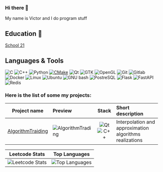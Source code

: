 ### Hi there 👋
My name is Victor and I do program stuff

## Education 📖
[School 21](https://21-school.ru/)

## Languages & Tools

![C](https://img.shields.io/badge/C-A8B9CC?style=for-the-badge&logo=C&logoColor=black)
![C++](https://img.shields.io/badge/C++-00599C?style=for-the-badge&logo=cplusplus&logoColor=white)
![Python](https://img.shields.io/badge/Python-3776AB?style=for-the-badge&logo=Python&logoColor=white)
[![CMake](https://img.shields.io/badge/CMake-%23008FBA.svg?style=for-the-badge&logo=cmake&logoColor=white)](https://github.com/fnc12/sqlite_orm/blob/dev/CMakeLists.txt)
![Qt](https://img.shields.io/badge/Qt-41CD52?style=for-the-badge&logo=Qt&logoColor=white)
![GTK](https://img.shields.io/badge/GTK-7FE719?style=for-the-badge&logo=GTK&logoColor=white)
![OpenGL](https://img.shields.io/badge/OpenGL-5586A4?style=for-the-badge&logo=OpenGL&logoColor=white)
![Git](https://img.shields.io/badge/Git-F05032?style=for-the-badge&logo=Git&logoColor=white)
![Gitlab](https://img.shields.io/badge/GitLab-FC6D26?style=for-the-badge&logo=GitLab&logoColor=white)
![Docker](https://img.shields.io/badge/Docker-2496ED?style=for-the-badge&logo=Docker&logoColor=white)
![Linux](https://img.shields.io/badge/Linux-FCC624?style=for-the-badge&logo=Linux&logoColor=black)
![Ubuntu](https://img.shields.io/badge/Ubuntu-E95420?style=for-the-badge&logo=Ubuntu&logoColor=white)
![GNU bash](https://img.shields.io/badge/GNU%20Bash-4EAA25?style=for-the-badge&logo=GNU-Bash&logoColor=white)
![PostreSQL](https://img.shields.io/badge/PostgreSQL-4169E1?style=for-the-badge&logo=PostgreSQL&logoColor=white)
![Flask](https://img.shields.io/badge/Flask-000000?style=for-the-badge&logo=Flask&logoColor=white)
![FastAPI](https://img.shields.io/badge/FastAPI-009688?style=for-the-badge&logo=fastapi&logoColor=white)
![Redis](https://img.shields.io/badge/Redis-DC382D?style=for-the-badge&logo=redis&logoColor=white)


### Here is the list of some my projects:

| Project name| Preview|Stack| Short description|
|:--:|:----------------------|:----------------------:|:---------------|
|[AlgorithmTraiding](https://github.com/Eleott-hi/Algorithm_Traiding)|![AlgorithmTrading](https://github.com/Eleott-hi/Algorithm_Traiding/blob/main/misc/images/interpolation.gif)|![Qt](https://img.shields.io/badge/Qt-41CD52?style=for-the-badge&logo=Qt&logoColor=white)![C++](https://img.shields.io/badge/C++-00599C?style=for-the-badge&logo=cplusplus&logoColor=white)|Interpolation and approximation algorithms realizations|

|Leetcode Stats|Top Languages|
|:------------:|:-----------:|
|![Leetcode Stats](https://leetcard.jacoblin.cool/Eleott-hi?theme=dark)|![Top Languages](https://github-readme-stats.vercel.app/api/top-langs/?username=Eleott-hi&layout=compact&hide=Batchfile&theme=maroongold)|

